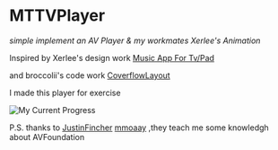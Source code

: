 # MTTVPlayer

*simple implement an AV Player &amp; my workmates Xerlee's Animation*
 
 


Inspired by Xerlee's design work [
Music App For Tv/Pad](https://dribbble.com/shots/2377536-Music-App-For-Tv-Pad) 

and broccolii's code work [CoverflowLayout](https://github.com/broccolii/CoverFlowLayout)

I made this player for exercise



![My Current Progress](https://github.com/MartinRGB/MTMusicPlayer/blob/master/1.gif?raw=true)







P.S. thanks to [
JustinFincher](https://github.com/JustinFincher) [mmoaay](https://github.com/mmoaay) ,they teach me some knowledgh about AVFoundation

